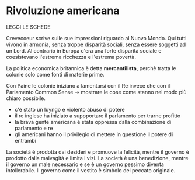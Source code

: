 # Rivoluzione americana
LEGGI LE SCHEDE

Crevecoeur scrive sulle sue impressioni riguardo al Nuovo Mondo. Qui tutti vivono in armonia, senza troppe disparità sociali, senza essere soggetti ad un Lord. Al contrario in Europa c'era una forte disparità sociale e coesistevano l'estrema ricchezza e l'estrema povertà.

La politica economica britannica è detta **mercantilista**, perchè tratta le colonie solo come fonti di materie prime.

Con Paine le colonie iniziano a lamentarsi con il Re invece che con il Parlamento
Common Sense -> mostrare le cose come stanno nel modo più chiaro possibile.
* c'è stato un luyngo e violento abuso di potere
* il re inglese ha iniziato a suppportare il parlamento per trarne profitto
* la brava gente americana è stata oppressa dalla combinazione di parlamento e re
* gli americani hanno il privilegio di mettere in questione il potere di entrambi

La società è prodotta dai desideri e promuove la felicità, mentre il governo è prodotto dalla malvagità e limita i vizi.
La società è una benedizione, mentre il governo un male necessario e se è un governo pessimo diventa intollerabile.
Il governo come il vestito è simbolo del peccato originale. 